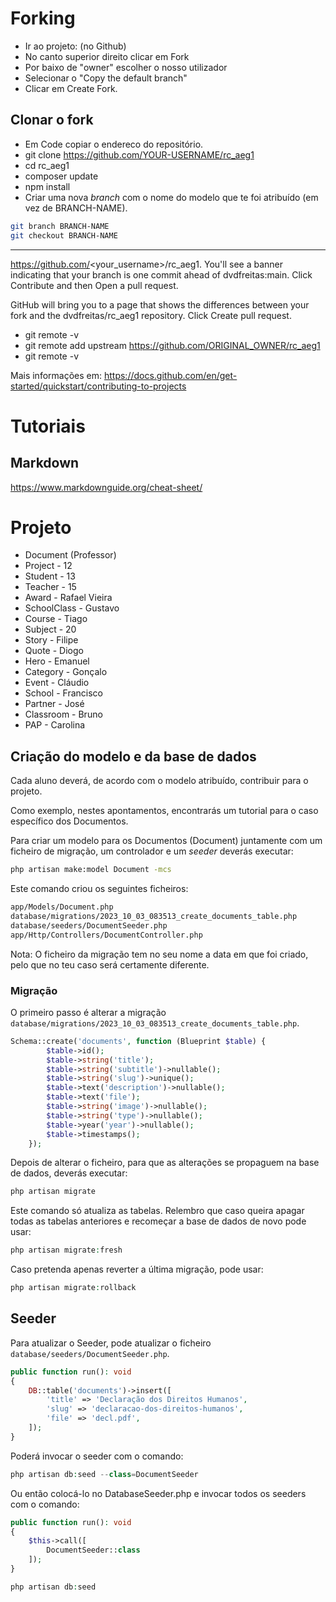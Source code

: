 # Forking

- Ir ao projeto: (no Github)
- No canto superior direito clicar em Fork
- Por baixo de "owner" escolher o nosso utilizador
- Selecionar o "Copy the default branch"
- Clicar em Create Fork.

## Clonar o fork

- Em Code copiar o endereco do repositório.
- git clone https://github.com/YOUR-USERNAME/rc_aeg1
- cd rc_aeg1
- composer update
- npm install
- Criar uma nova *branch* com o nome do modelo que te foi atribuído (em vez de BRANCH-NAME).

```bash
git branch BRANCH-NAME
git checkout BRANCH-NAME
```

---

https://github.com/<your_username>/rc_aeg1. You'll see a banner indicating that your branch is one commit ahead of dvdfreitas:main. Click Contribute and then Open a pull request.


GitHub will bring you to a page that shows the differences between your fork and the dvdfreitas/rc_aeg1 repository. Click Create pull request.


- git remote -v
- git remote add upstream https://github.com/ORIGINAL_OWNER/rc_aeg1
- git remote -v


Mais informações em:
https://docs.github.com/en/get-started/quickstart/contributing-to-projects

# Tutoriais

## Markdown

https://www.markdownguide.org/cheat-sheet/

# Projeto

- Document (Professor)
- Project - 12
- Student - 13
- Teacher - 15
- Award - Rafael Vieira
- SchoolClass - Gustavo
- Course - Tiago
- Subject - 20
- Story - Filipe
- Quote - Diogo
- Hero - Emanuel
- Category - Gonçalo
- Event - Cláudio
- School - Francisco
- Partner - José
- Classroom - Bruno
- PAP - Carolina

## Criação do modelo e da base de dados

Cada aluno deverá, de acordo com o modelo atribuído, contribuir para o projeto.

Como exemplo, nestes apontamentos, encontrarás um tutorial para o caso específico dos Documentos.

Para criar um modelo para os Documentos (Document) juntamente com um ficheiro de migração, um controlador e um *seeder* deverás executar:

```bash
php artisan make:model Document -mcs
```

Este comando criou os seguintes ficheiros:

```bash
app/Models/Document.php
database/migrations/2023_10_03_083513_create_documents_table.php
database/seeders/DocumentSeeder.php
app/Http/Controllers/DocumentController.php
```

Nota: O ficheiro da migração tem no seu nome a data em que foi criado, pelo que no teu caso será certamente diferente.

### Migração

O primeiro passo é alterar a migração ```database/migrations/2023_10_03_083513_create_documents_table.php```. 

```php
Schema::create('documents', function (Blueprint $table) {
        $table->id();
        $table->string('title');
        $table->string('subtitle')->nullable();
        $table->string('slug')->unique();
        $table->text('description')->nullable();
        $table->text('file');
        $table->string('image')->nullable();
        $table->string('type')->nullable();
        $table->year('year')->nullable();
        $table->timestamps();
    });
```

Depois de alterar o ficheiro, para que as alterações se propaguem na base de dados, deverás executar:

```php
php artisan migrate
```

Este comando só atualiza as tabelas. Relembro que caso queira apagar todas as tabelas anteriores e recomeçar a base de dados de novo pode usar:

```php
php artisan migrate:fresh
```

Caso pretenda apenas reverter a última migração, pode usar:

```php
php artisan migrate:rollback
```

## Seeder

Para atualizar o Seeder, pode atualizar o ficheiro ```database/seeders/DocumentSeeder.php```.

```php
public function run(): void
{
    DB::table('documents')->insert([
        'title' => 'Declaração dos Direitos Humanos',
        'slug' => 'declaracao-dos-direitos-humanos',
        'file' => 'decl.pdf',
    ]);        
}
```

Poderá invocar o seeder com o comando:

```php
php artisan db:seed --class=DocumentSeeder
```

Ou então colocá-lo no DatabaseSeeder.php e invocar todos os seeders com o comando:

```php
public function run(): void
{    
    $this->call([
        DocumentSeeder::class
    ]);
}
```

```php
php artisan db:seed
```